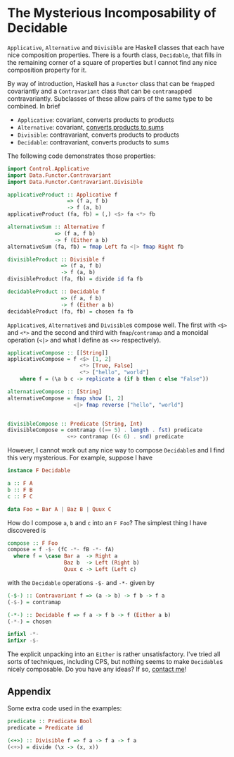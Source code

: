 # The Mysterious Incomposability of Decidable

`Applicative`, `Alternative` and `Divisible` are Haskell classes that
each have nice composition properties.  There is a fourth class,
`Decidable`, that fills in the remaining corner of a square of
properties but I cannot find any nice composition property for it.

By way of introduction, Haskell has a `Functor` class that can be
`fmap`ped covariantly and a `Contravariant` class that can be
`contramap`ped contravariantly.  Subclasses of these allow pairs of
the same type to be combined.  In brief

* `Applicative`: covariant, converts products to products
* `Alternative`: covariant, [converts products to
   sums](../alternatives-convert-products-to-sums/)
* `Divisible`: contravariant, converts products to products
* `Decidable`: contravariant, converts products to sums

The following code demonstrates those properties:

```haskell
import Control.Applicative
import Data.Functor.Contravariant
import Data.Functor.Contravariant.Divisible

applicativeProduct :: Applicative f
                   => (f a, f b)
                   -> f (a, b)
applicativeProduct (fa, fb) = (,) <$> fa <*> fb

alternativeSum :: Alternative f
               => (f a, f b)
               -> f (Either a b)
alternativeSum (fa, fb) = fmap Left fa <|> fmap Right fb

divisibleProduct :: Divisible f
                 => (f a, f b)
                 -> f (a, b)
divisibleProduct (fa, fb) = divide id fa fb

decidableProduct :: Decidable f
                 => (f a, f b)
                 -> f (Either a b)
decidableProduct (fa, fb) = chosen fa fb
```

`Applicative`s, `Alternative`s and `Divisible`s compose well.  The
first with `<$>` and `<*>` and the second and third with
`fmap`/`contramap` and a monoidal operation (`<|>` and what I define
as `<+>` respectively).

```haskell
applicativeCompose :: [[String]]
applicativeCompose = f <$> [1, 2]
                       <*> [True, False]
                       <*> ["hello", "world"]
    where f = (\a b c -> replicate a (if b then c else "False"))

alternativeCompose :: [String]
alternativeCompose = fmap show [1, 2]
                     <|> fmap reverse ["hello", "world"]


divisibleCompose :: Predicate (String, Int)
divisibleCompose = contramap ((== 5) . length . fst) predicate
                   <+> contramap ((< 6) . snd) predicate
```

However, I cannot work out any nice way to compose `Decidable`s and I
find this very mysterious.  For example, suppose I have

```haskell
instance F Decidable

a :: F A
b :: F B
c :: F C

data Foo = Bar A | Baz B | Quux C
```

How do I compose `a`, `b` and `c` into an `F Foo`?  The simplest thing
I have discovered is

```haskell
compose :: F Foo
compose = f -$- (fC -*- fB -*- fA)
  where f = \case Bar a  -> Right a
                  Baz b  -> Left (Right b)
                  Quux c -> Left (Left c)
```

with the `Decidable` operations `-$-` and `-*-` given by

```haskell
(-$-) :: Contravariant f => (a -> b) -> f b -> f a
(-$-) = contramap

(-*-) :: Decidable f => f a -> f b -> f (Either a b)
(-*-) = chosen

infixl -*-
infixr -$-
```

The explicit unpacking into an `Either` is rather unsatisfactory.
I've tried all sorts of techniques, including CPS, but nothing seems
to make `Decidable`s nicely composable.  Do you have any ideas?  If
so, [contact me](http://web.jaguarpaw.co.uk/~tom/contact/)!

## Appendix

Some extra code used in the examples:

```haskell
predicate :: Predicate Bool
predicate = Predicate id

(<+>) :: Divisible f => f a -> f a -> f a
(<+>) = divide (\x -> (x, x))
```
